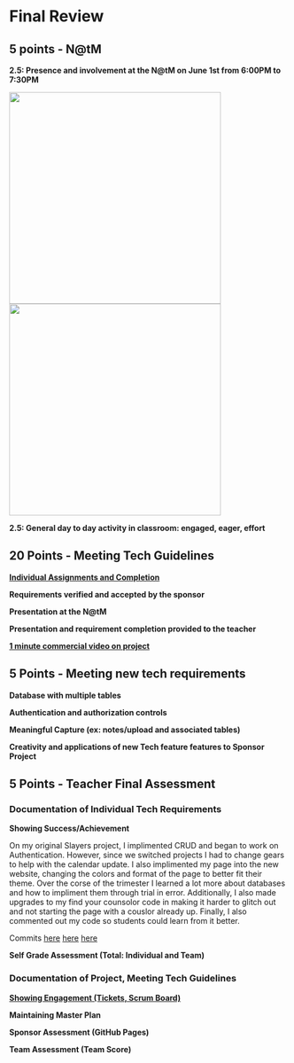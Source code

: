 # Final Review

## 5 points - N@tM

**2.5: Presence and involvement at the N@tM on June 1st from 6:00PM to 7:30PM**

<p align=“center”>
  
 <img width="382" src="https://user-images.githubusercontent.com/89223568/171725906-209a3645-1dad-4e59-be6f-664970a0a6fb.jpg">
  
   <img width="382" src="https://user-images.githubusercontent.com/89223568/172177638-e9b5b44e-7eac-4272-8c7d-febad931dbd2.jpg">

</p>
                
**2.5: General day to day activity in classroom: engaged, eager, effort**



## 20 Points - Meeting Tech Guidelines

[**Individual Assignments and Completion**](https://github.com/nadirahaddach/TheSlayers.github.io/projects/1)

**Requirements verified and accepted by the sponsor**

**Presentation at the N@tM**

**Presentation and requirement completion provided to the teacher**

[**1 minute commercial video on project**](https://drive.google.com/file/d/10zLXmJaRaMkXvpaHGZdi866se8krEf4u/view)



## 5 Points - Meeting new tech requirements

**Database with multiple tables**

**Authentication and authorization controls**

**Meaningful Capture (ex: notes/upload and associated tables)**

**Creativity and applications of new Tech feature features to Sponsor Project**


## 5 Points - Teacher Final Assessment

### Documentation of Individual Tech Requirements

**Showing Success/Achievement**

On my original Slayers project, I implimented CRUD and began to work on Authentication. However, since we switched projects I had to change gears to help with the calendar update. I also implimented my page into the new website, changing the colors and format of the page to better fit their theme. Over the corse of the trimester I learned a lot more about databases and how to impliment them through trial in error. Additionally, I also made upgrades to my find your counsolor code in making it harder to glitch out and not starting the page with a couslor already up. Finally, I also commented out my code so students could learn from it better.

Commits
[here](https://github.com/AkhilNandhakumar/Guython/commit/13f88b3439606a86015460247710615219b712c8)
[here](https://github.com/AkhilNandhakumar/Guython/commit/20267101285fbcea8bd698ccd5ec6228538e1221)
[here](https://github.com/AkhilNandhakumar/Guython/commit/05e0d93b73b9fadc85835f531a436ee20c41f1fd)

**Self Grade Assessment (Total: Individual and Team)**

### Documentation of Project, Meeting Tech Guidelines
[**Showing Engagement (Tickets, Scrum Board)**](https://github.com/nadirahaddach/TheSlayers.github.io/projects/1)

**Maintaining Master Plan**

**Sponsor Assessment (GitHub Pages)**

**Team Assessment (Team Score)**
